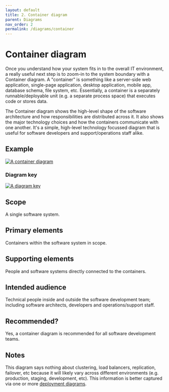 ```yaml
---
layout: default
title: 2. Container diagram
parent: Diagrams
nav_order: 2
permalink: /diagrams/container
---
```


# Container diagram

Once you understand how your system fits in to the overall IT environment, a really useful next step is to zoom-in to
the system boundary with a Container diagram. A "container" is something like a server-side web application, 
single-page application, desktop application, mobile app, database schema, file system, etc. Essentially,
a container is a separately runnable/deployable unit (e.g. a separate process space) that executes code or stores data.

The Container diagram shows the high-level shape of the software architecture and how responsibilities are distributed
across it. It also shows the major technology choices and how the containers communicate with one another. It's a
simple, high-level technology focussed diagram that is useful for software developers and support/operations staff alike.

## Example

[![A container diagram](https://static.structurizr.com/workspace/36141/diagrams/Containers.png)](https://static.structurizr.com/workspace/36141/diagrams/Containers.png)

### Diagram key

[![A diagram key](https://static.structurizr.com/workspace/36141/diagrams/Containers-key.png)](https://static.structurizr.com/workspace/36141/diagrams/Containers-key.png)

## Scope

A single software system.

## Primary elements

Containers within the software system in scope.

## Supporting elements

People and software systems directly connected to the containers.

## Intended audience

Technical people inside and outside the software development team; including software architects,
developers and operations/support staff.

## Recommended?

Yes, a container diagram is recommended for all software development teams.

## Notes

This diagram says nothing about clustering, load balancers, replication, failover, etc because it will likely vary
across different environments (e.g. production, staging, development, etc). This information is better captured
via one or more [deployment diagrams](/diagrams/deployment).

<script type="application/javascript" src="https://code.jquery.com/jquery-3.7.1.slim.min.js"></script>
<script type="application/javascript" src="/assets/c4model.js"></script>
